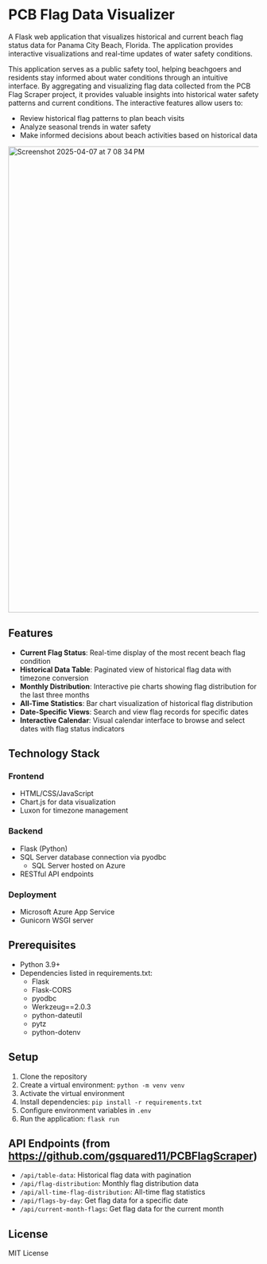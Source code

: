 # PCB Flag Data Visualizer

A Flask web application that visualizes historical and current beach flag status data for Panama City Beach, Florida. The application provides interactive visualizations and real-time updates of water safety conditions.

This application serves as a public safety tool, helping beachgoers and residents stay informed about water conditions through an intuitive interface. By aggregating and visualizing flag data collected from the PCB Flag Scraper project, it provides valuable insights into historical water safety patterns and current conditions. The interactive features allow users to:
- Review historical flag patterns to plan beach visits
- Analyze seasonal trends in water safety
- Make informed decisions about beach activities based on historical data

<img width="937" alt="Screenshot 2025-04-07 at 7 08 34 PM" src="https://github.com/user-attachments/assets/5c0d7e20-60f6-4871-8b1c-0a4649d0a15d" />

## Features

- **Current Flag Status**: Real-time display of the most recent beach flag condition
- **Historical Data Table**: Paginated view of historical flag data with timezone conversion
- **Monthly Distribution**: Interactive pie charts showing flag distribution for the last three months
- **All-Time Statistics**: Bar chart visualization of historical flag distribution
- **Date-Specific Views**: Search and view flag records for specific dates
- **Interactive Calendar**: Visual calendar interface to browse and select dates with flag status indicators

## Technology Stack

### Frontend
- HTML/CSS/JavaScript
- Chart.js for data visualization
- Luxon for timezone management

### Backend
- Flask (Python)
- SQL Server database connection via pyodbc
  - SQL Server hosted on Azure
- RESTful API endpoints

### Deployment
- Microsoft Azure App Service
- Gunicorn WSGI server

## Prerequisites
- Python 3.9+
- Dependencies listed in requirements.txt:
  - Flask
  - Flask-CORS
  - pyodbc
  - Werkzeug==2.0.3
  - python-dateutil
  - pytz
  - python-dotenv

## Setup
1. Clone the repository
2. Create a virtual environment: `python -m venv venv`
3. Activate the virtual environment
4. Install dependencies: `pip install -r requirements.txt`
5. Configure environment variables in `.env`
6. Run the application: `flask run`

## API Endpoints (from https://github.com/gsquared11/PCBFlagScraper)
- `/api/table-data`: Historical flag data with pagination
- `/api/flag-distribution`: Monthly flag distribution data
- `/api/all-time-flag-distribution`: All-time flag statistics
- `/api/flags-by-day`: Get flag data for a specific date
- `/api/current-month-flags`: Get flag data for the current month

## License
MIT License


